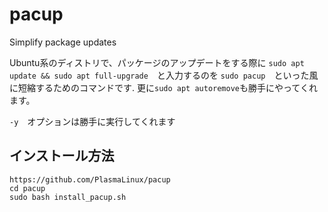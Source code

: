 # pacup
Simplify package updates

Ubuntu系のディストリで、パッケージのアップデートをする際に
```sudo apt update && sudo apt full-upgrade```　と入力するのを
```sudo pacup```　といった風に短縮するためのコマンドです.
更に```sudo apt autoremove```も勝手にやってくれます。　

```-y```　オプションは勝手に実行してくれます

## インストール方法
```
https://github.com/PlasmaLinux/pacup
cd pacup
sudo bash install_pacup.sh
```
